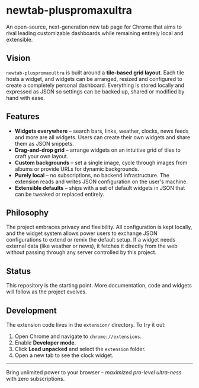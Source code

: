 # newtab-pluspromaxultra

An open-source, next-generation new tab page for Chrome that aims to rival leading customizable dashboards while remaining entirely local and extensible.

## Vision
`newtab-pluspromaxultra` is built around a **tile-based grid layout**. Each tile hosts a widget, and widgets can be arranged, resized and configured to create a completely personal dashboard. Everything is stored locally and expressed as JSON so settings can be backed up, shared or modified by hand with ease.

## Features
- **Widgets everywhere** – search bars, links, weather, clocks, news feeds and more are all widgets. Users can create their own widgets and share them as JSON snippets.
- **Drag-and-drop grid** – arrange widgets on an intuitive grid of tiles to craft your own layout.
- **Custom backgrounds** – set a single image, cycle through images from albums or provide URLs for dynamic backgrounds.
- **Purely local** – no subscriptions, no backend infrastructure. The extension reads and writes JSON configuration on the user's machine.
- **Extensible defaults** – ships with a set of default widgets in JSON that can be tweaked or replaced entirely.

## Philosophy
The project embraces privacy and flexibility. All configuration is kept locally, and the widget system allows power users to exchange JSON configurations to extend or remix the default setup. If a widget needs external data (like weather or news), it fetches it directly from the web without passing through any server controlled by this project.

## Status
This repository is the starting point. More documentation, code and widgets will follow as the project evolves.

## Development

The extension code lives in the `extension/` directory. To try it out:

1. Open Chrome and navigate to `chrome://extensions`.
2. Enable **Developer mode**.
3. Click **Load unpacked** and select the `extension` folder.
4. Open a new tab to see the clock widget.

---
Bring unlimited power to your browser – *maximized pro-level ultra-ness* with zero subscriptions.
